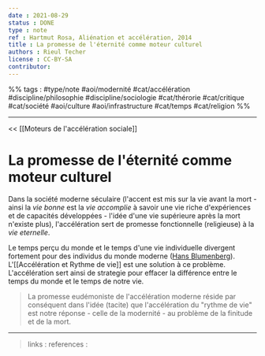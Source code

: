 ```yaml
---
date : 2021-08-29
status : DONE
type : note
ref : Hartmut Rosa, Aliénation et accélération, 2014
title : La promesse de l'éternité comme moteur culturel
authors : Rieul Techer
license : CC-BY-SA
contributor:
---
```


%% tags : #type/note #aoi/modernité #cat/accélération #discipline/philosophie #discipline/sociologie  #cat/thérorie #cat/critique #cat/société #aoi/culture #aoi/infrastructure #cat/temps #cat/religion %% 

---

<< [[Moteurs de l'accélération sociale]]

La promesse de l'éternité comme moteur culturel
===
Dans la société moderne séculaire (l'accent est mis sur la vie avant la mort - ainsi la *vie bonne* est la *vie accomplie* à savoir une vie riche d'expériences et de capacités développées - l'idée d'une vie supérieure après la mort n'existe plus), l'accélération sert de promesse fonctionnelle (religieuse) à la *vie eternelle*. 

Le temps perçu du monde et le temps d'une vie individuelle divergent fortement pour des individus du monde moderne ([Hans Blumenberg](https://fr.wikipedia.org/wiki/Hans_Blumenberg)). L'[[Accélération et Rythme de vie]] est une solution à ce problème. L'accélération sert ainsi de strategie pour effacer la différence entre le temps du monde et le temps de notre vie. 

> La promesse eudémoniste de l'accélération moderne réside par conséquent dans l'idée (tacite) que l'accélération du "rythme de vie" est notre réponse - celle de la modernité - au problème de la finitude et de la mort.

---
> links : 
> references : 